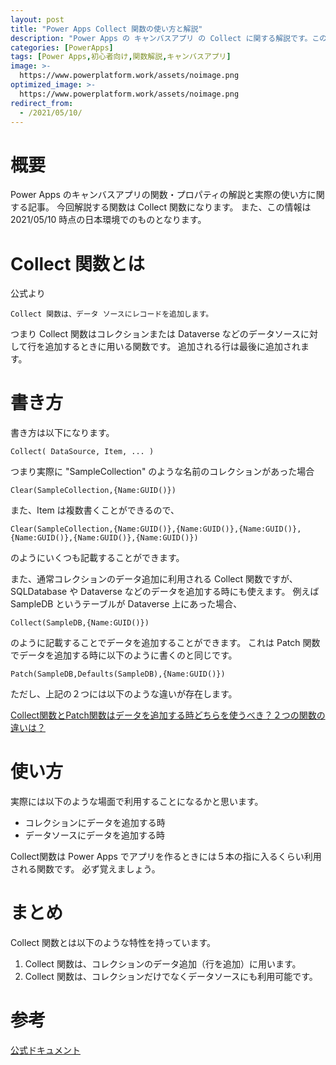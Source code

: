 ```yaml
---
layout: post
title: "Power Apps Collect 関数の使い方と解説"
description: "Power Apps の キャンバスアプリ の Collect に関する解説です。この記事を読むことで　Collect の使い方をマスターすることができます。Collect とはコレクションを作成または、コレクションやデータソースにデータを追加するときに使います。"
categories: [PowerApps]
tags: [Power Apps,初心者向け,関数解説,キャンバスアプリ]
image: >-
  https://www.powerplatform.work/assets/noimage.png
optimized_image: >-
  https://www.powerplatform.work/assets/noimage.png
redirect_from:
  - /2021/05/10/
---
```


#  概要

Power Apps のキャンバスアプリの関数・プロパティの解説と実際の使い方に関する記事。
今回解説する関数は Collect 関数になります。
また、この情報は 2021/05/10 時点の日本環境でのものとなります。

# Collect 関数とは

公式より
```
Collect 関数は、データ ソースにレコードを追加します。
```

つまり Collect 関数はコレクションまたは Dataverse などのデータソースに対して行を追加するときに用いる関数です。
追加される行は最後に追加されます。


# 書き方

書き方は以下になります。

```
Collect( DataSource, Item, ... )
```

つまり実際に "SampleCollection" のような名前のコレクションがあった場合

```
Clear(SampleCollection,{Name:GUID()})
```

また、Item は複数書くことができるので、

```
Clear(SampleCollection,{Name:GUID()},{Name:GUID()},{Name:GUID()},{Name:GUID()},{Name:GUID()},{Name:GUID()})
```

のようにいくつも記載することができます。

また、通常コレクションのデータ追加に利用される Collect 関数ですが、SQLDatabase や Dataverse などのデータを追加する時にも使えます。
例えば SampleDB というテーブルが Dataverse 上にあった場合、

```
Collect(SampleDB,{Name:GUID()})
```

のように記載することでデータを追加することができます。
これは Patch 関数でデータを追加する時に以下のように書くのと同じです。

```
Patch(SampleDB,Defaults(SampleDB),{Name:GUID()})
```

ただし、上記の２つには以下のような違いが存在します。

[Collect関数とPatch関数はデータを追加する時どちらを使うべき？２つの関数の違いは？](https://www.powerplatform.work/blog/2021/05/10/PowerApps_CollectFunc_vs_PatchFunc/)

# 使い方

実際には以下のような場面で利用することになるかと思います。

- コレクションにデータを追加する時
- データソースにデータを追加する時

Collect関数は Power Apps でアプリを作るときには５本の指に入るくらい利用される関数です。
必ず覚えましょう。

# まとめ

Collect 関数とは以下のような特性を持っています。

1. Collect 関数は、コレクションのデータ追加（行を追加）に用います。
2. Collect 関数は、コレクションだけでなくデータソースにも利用可能です。


# 参考

[公式ドキュメント](https://docs.microsoft.com/ja-jp/powerapps/maker/canvas-apps/functions/function-clear-collect-clearcollect#collect)


